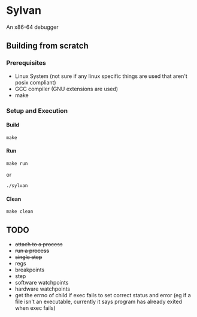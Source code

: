 # Sylvan

An x86-64 debugger

## Building from scratch

### Prerequisites

- Linux System (not sure if any linux specific things are used that aren't posix compliant)
- GCC compiler (GNU extensions are used)
- make

### Setup and Execution

#### Build

```make```

#### Run

```make run``` 
    
or

```./sylvan```

#### Clean

```make clean```

## TODO

- ~~attach to a process~~
- ~~run a process~~
- ~~single step~~
- regs
- breakpoints
- step
- software watchpoints
- hardware watchpoints
- get the errno of child if exec fails to set correct status and error (eg if a file isn't an executable, currently it says program has already exited when exec fails)
